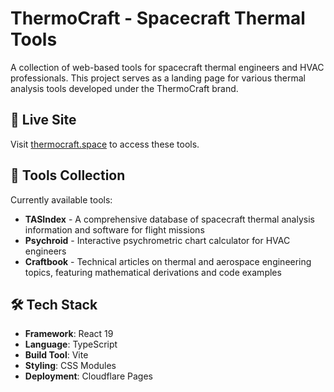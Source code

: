 # ThermoCraft - Spacecraft Thermal Tools

A collection of web-based tools for spacecraft thermal engineers and HVAC professionals. This project serves as a landing page for various thermal analysis tools developed under the ThermoCraft brand.

## 🚀 Live Site

Visit [thermocraft.space](https://thermocraft.space/) to access these tools.

## 🧰 Tools Collection

Currently available tools:

- **TASIndex** - A comprehensive database of spacecraft thermal analysis information and software for flight missions
- **Psychroid** - Interactive psychrometric chart calculator for HVAC engineers
- **Craftbook** - Technical articles on thermal and aerospace engineering topics, featuring mathematical derivations and code examples

## 🛠️ Tech Stack

- **Framework**: React 19
- **Language**: TypeScript
- **Build Tool**: Vite
- **Styling**: CSS Modules
- **Deployment**: Cloudflare Pages
